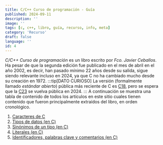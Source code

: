 ```yaml
---
title: C/C++ Curso de programación - Guía
published: 2024-09-11
description: ''
image: ''
tags: [c, c++, libro, guía, recurso, info, meta]
category: 'Recurso'
draft: false
language: ''
id: 4
---
```

*C/C++ Curso de programación* es un libro escrito por *Fco. Javier Ceballos*. Ha pesar de que la segunda edición fue publicado en el mes de abril en el año 2002, es decir, han pasado mínimo 22 años desde su salida, sigue siendo relevante incluso en 2024, ya que C no ha cambiado mucho desde su creación en 1972.
:::tip[DATO CURIOSO]
La versión (formalmente llamado *estándar abierto*) pública más reciente de C es [C18](https://en.wikipedia.org/wiki/C17_(C_standard_revision)), pero se espera que la [C23](https://en.wikipedia.org/wiki/C23_(C_standard_revision)) se vuelva pública en 2024.
:::
A continuación se muestra una tabla de contenido de todos los artículos en este sitio cuales tienen contenido que fueron principalmente extraídos del libro, en orden cronológico.

1. [Caracteres de C](/grupo932/posts/characters-in-c/)
2. [Tipos de datos (en C)](/grupo932/posts/data-types-in-c/)
3. [Sinónimos de un tipo (en C)](/grupo932/posts/type-synonyms-in-c/)
4. [Literales (en C)](/grupo932/posts/literals-in-c/)
5. [Identificadores, palabras clave y comentarios (en C)](/grupo932/posts/identifiers-keywords-comments-in-c/)

